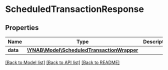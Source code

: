# ScheduledTransactionResponse

## Properties
Name | Type | Description | Notes
------------ | ------------- | ------------- | -------------
**data** | [**\YNAB\Model\ScheduledTransactionWrapper**](ScheduledTransactionWrapper.md) |  | 

[[Back to Model list]](../README.md#documentation-for-models) [[Back to API list]](../README.md#documentation-for-api-endpoints) [[Back to README]](../README.md)


